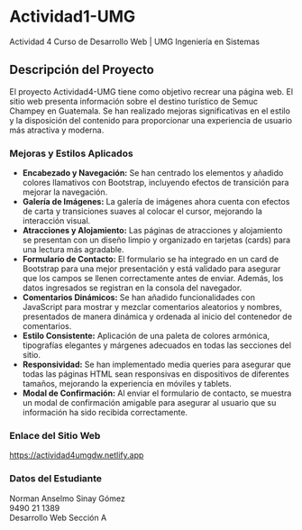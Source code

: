 # Actividad1-UMG

Actividad 4 Curso de Desarrollo Web | UMG Ingeniería en Sistemas

## Descripción del Proyecto

El proyecto Actividad4-UMG tiene como objetivo recrear una página web. 
El sitio web presenta información sobre el destino turístico de Semuc Champey en Guatemala. 
Se han realizado mejoras significativas en el estilo y la disposición del contenido para proporcionar una experiencia de usuario más atractiva y moderna.

### Mejoras y Estilos Aplicados

- **Encabezado y Navegación:** Se han centrado los elementos y añadido colores llamativos con Bootstrap, incluyendo efectos de transición para mejorar la navegación.
- **Galería de Imágenes:** La galería de imágenes ahora cuenta con efectos de carta y transiciones suaves al colocar el cursor, mejorando la interacción visual.
- **Atracciones y Alojamiento:** Las páginas de atracciones y alojamiento se presentan con un diseño limpio y organizado en tarjetas (cards) para una lectura más agradable.
- **Formulario de Contacto:** El formulario se ha integrado en un card de Bootstrap para una mejor presentación y está validado para asegurar que los campos se llenen correctamente antes de enviar. Además, los datos ingresados se registran en la consola del navegador.
- **Comentarios Dinámicos:** Se han añadido funcionalidades con JavaScript para mostrar y mezclar comentarios aleatorios y nombres, presentados de manera dinámica y ordenada al inicio del contenedor de comentarios.
- **Estilo Consistente:** Aplicación de una paleta de colores armónica, tipografías elegantes y márgenes adecuados en todas las secciones del sitio.
- **Responsividad:** Se han implementado media queries para asegurar que todas las páginas HTML sean responsivas en dispositivos de diferentes tamaños, mejorando la experiencia en móviles y tablets.
- **Modal de Confirmación:** Al enviar el formulario de contacto, se muestra un modal de confirmación amigable para asegurar al usuario que su información ha sido recibida correctamente.

### Enlace del Sitio Web

https://actividad4umgdw.netlify.app

### Datos del Estudiante

Norman Anselmo Sinay Gómez  
9490 21 1389  
Desarrollo Web Sección A
